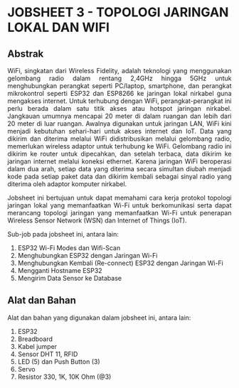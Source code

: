 # JOBSHEET 3 - TOPOLOGI JARINGAN LOKAL DAN WIFI

## Abstrak
<p align="justify">WiFi, singkatan dari Wireless Fidelity, adalah teknologi yang menggunakan gelombang radio dalam rentang 2,4GHz hingga 5GHz untuk menghubungkan perangkat seperti PC/laptop, smartphone, dan perangkat mikrokontrol seperti ESP32 dan ESP8266 ke jaringan lokal nirkabel guna mengakses internet. Untuk terhubung dengan WiFi, perangkat-perangkat ini perlu berada dalam satu titik akses atau hotspot jaringan nirkabel. Jangkauan umumnya mencapai 20 meter di dalam ruangan dan lebih dari 20 meter di luar ruangan. Awalnya digunakan untuk jaringan LAN, WiFi kini menjadi kebutuhan sehari-hari untuk akses internet dan IoT. Data yang dikirim dan diterima melalui WiFi didistribusikan melalui gelombang radio, memerlukan wireless adaptor untuk terhubung ke WiFi. Gelombang radio ini dikirim ke router untuk dipecahkan, dan setelah terbaca, data dikirim ke jaringan internet melalui koneksi ethernet. Karena jaringan WiFi beroperasi dalam dua arah, setiap data yang diterima secara simultan diubah menjadi kode pada setiap paket data dan dikirim kembali sebagai sinyal radio yang diterima oleh adaptor komputer nirkabel.</p>

<p align="justify">Jobsheet ini bertujuan untuk dapat memahami cara kerja protokol topologi jaringan lokal
yang memanfaatkan Wi-Fi untuk berkomunikasi serta dapat merancang topologi jaringan yang memanfaatkan Wi-Fi
untuk penerapan Wireless Sensor Network (WSN) dan Internet of Things
(IoT).</p>

Sub-job pada jobsheet ini, antara lain:
  1. ESP32 Wi-Fi Modes dan Wifi-Scan
  2. Menghubungkan ESP32 dengan Jaringan Wi-Fi
  3. Menghubungkan Kembali (Re-connect) ESP32 dengan Jaringan Wi-Fi
  4. Mengganti Hostname ESP32
  5. Mengirim Data Sensor ke Database

## Alat dan Bahan

Alat dan bahan yang digunakan dalam jobsheet ini, antara lain:
  1. ESP32
  2. Breadboard
  3. Kabel jumper
  4. Sensor DHT 11, RFID
  5. LED (5) dan Push Button (3)
  6. Servo
  7. Resistor 330, 1K, 10K Ohm (@3)
